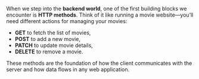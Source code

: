 When we step into the **backend world**, one of the first building blocks we encounter is **HTTP methods**. Think of it like running a movie website—you’ll need different actions for managing your movies:

* **GET** to fetch the list of movies,
* **POST** to add a new movie,
* **PATCH** to update movie details,
* **DELETE** to remove a movie.

These methods are the foundation of how the client communicates with the server and how data flows in any web application.

